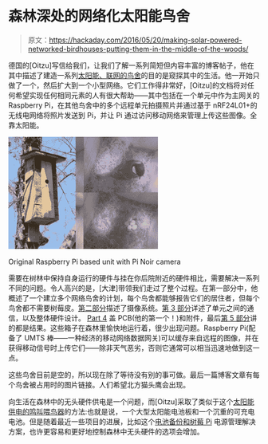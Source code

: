# 森林深处的网络化太阳能鸟舍

> 原文：<https://hackaday.com/2016/05/20/making-solar-powered-networked-birdhouses-putting-them-in-the-middle-of-the-woods/>

德国的[Oitzu]写信给我们，让我们了解一系列简短但内容丰富的博客帖子，他在其中描述了建造一系列[太阳能、联网的鸟舍](http://blog.blackoise.de/category/nesting-box/)的目的是窥探其中的生活。他一开始只做了一个，然后扩大到一个小型网络。它们工作得非常好，[Oitzu]的文档将对任何希望实现任何相同元素的人有很大帮助——其中包括在一个单元中作为主网关的 Raspberry Pi，在其他鸟舍中的多个远程单元拍摄照片并通过基于 nRF24L01+的无线电网络将照片发送到 Pi，并让 Pi 通过访问移动网络来管理上传这些图像。全靠太阳能。

![Original nesting box with pi noir camera](img/cc1beb8921f06c36253aeecad91c01cf.png)

Original Raspberry Pi based unit with Pi Noir camera

需要在树林中保持自身运行的硬件与挂在你后院附近的硬件相比，需要解决一系列不同的问题。令人高兴的是，[大津]带领我们走过了整个过程。在第一部分中，他概述了一个建立多个网络鸟舍的计划，每个鸟舍都能够报告它们的居住者，但每个鸟舍都不需要树莓皮。[第二部分](http://blog.blackoise.de/2016/04/building-a-connected-nesting-box-network-part-2/)描述了摄像系统。[第 3 部分](http://blog.blackoise.de/2016/04/building-a-connected-nesting-box-network-part-3/)详述了单元之间的通信，以及整体硬件设计。 [Part 4](http://blog.blackoise.de/2016/04/building-a-connected-nesting-box-network-part-4/) 盖 PCB(他的第一个！)和附件，最后[第 5 部分](http://blog.blackoise.de/2016/05/building-a-connected-nesting-box-network-part-5/)讲的都是结果。这些箱子在森林里愉快地运行着，很少出现问题。Raspberry Pi(配备了 UMTS 棒——一种经济的移动网络数据网关)可以缓存来自远程的图像，并在获得移动信号时上传它们——除非天气恶劣，否则它通常可以相当迅速地做到这一点。

这些鸟舍目前是空的，所以现在除了等待没有别的事可做。最后一篇博客文章有每个鸟舍被占用时的图片链接。人们希望北方猫头鹰会出现。

向生活在森林中的无头硬件供电是一个问题，而[Oitzu]采取了类似于这个[太阳能供电的鸣叫喂鸟器](http://hackaday.com/2013/12/10/solar-powered-tweeting-bird-feeder/)的方法:也就是说，一个大型太阳能电池板和一个沉重的可充电电池。但是随着最近一些项目的进展，比如这个[电池备份和树莓 Pi](http://hackaday.com/2016/03/17/battery-backup-for-the-raspberry-pi/) 电源管理解决方案，也许更容易和更好地控制森林中无头硬件的选项会增加。